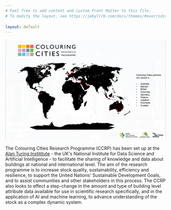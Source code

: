 ```yaml
---
# Feel free to add content and custom Front Matter to this file.
# To modify the layout, see https://jekyllrb.com/docs/themes/#overriding-theme-defaults

layout: default
---
```

![CCRP Global Map](docs/assets/images/CCmap.JPG)

The Colouring Cities Research Programme (CCRP) has been set up at the [Alan Turing Instititute](https://www.turing.ac.uk) - the UK's National Institute for Data Science and Artificial Intelligence - to facilitate the sharing of knowledge and data about buildings at national and international level. 
The aim of the research programme is to increase stock quality, sustainability, efficiency and resilience, to support the United Nations' Sustainable Development Goals, and to assist communities and other stakeholders in this process. 
The CCRP also looks to effect a step-change in the amount and type of building level attribute data available for use in scientific research specifically, and in the application of AI and machine learning, to advance understanding of the stock as a complex dynamic system.

